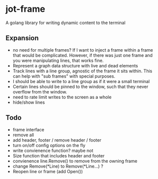 # jot-frame
A golang library for writing dynamic content to the terminal

## Expansion
- no need for multiple frames? If I want to inject a frame within a frame that would be complicated. 
  However, if there was just one frame and you were manipulating lines, that works fine.
- Represent a graph data structure with live and dead elements
- Track lines with a line group, agnostic of the frame it sits within. This can help with "sub frames" with special purposes.
- I should be able to write to a line group as if it were a small terminal
- Certain lines should be pinned to the window, such that they never overflow from the window.
- need to rate limit writes to the screen as a whole
- hide/show lines

## Todo
- frame interface
- remove all
- add header, footer / remove header / footer
- turn on/off config options on the fly
- write convienence function? maybe not
- Size function that includes header and footer
- convienence line.Remove() to remove from the owning frame
- change Remove(*Line) to Remove(*Line...) ?
- Reopen line or frame (add Open())
